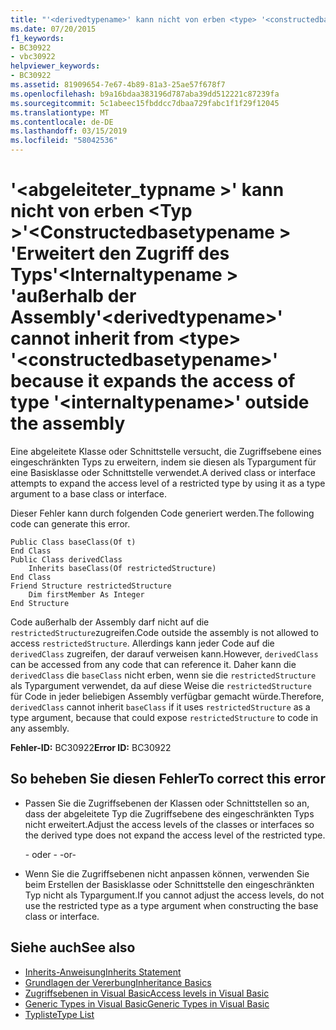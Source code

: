 ```yaml
---
title: "'<derivedtypename>' kann nicht von erben <type> '<constructedbasetypename>'da den Zugriff des Typs erweitert'<internaltypename>' außerhalb der Assembly"
ms.date: 07/20/2015
f1_keywords:
- BC30922
- vbc30922
helpviewer_keywords:
- BC30922
ms.assetid: 81909654-7e67-4b89-81a3-25ae57f678f7
ms.openlocfilehash: b9a16bdaa383196d787aba39dd512221c87239fa
ms.sourcegitcommit: 5c1abeec15fbddcc7dbaa729fabc1f1f29f12045
ms.translationtype: MT
ms.contentlocale: de-DE
ms.lasthandoff: 03/15/2019
ms.locfileid: "58042536"
---
```

# <a name="derivedtypename-cannot-inherit-from-type-constructedbasetypename-because-it-expands-the-access-of-type-internaltypename-outside-the-assembly"></a><span data-ttu-id="a95f6-102">'\<abgeleiteter_typname >' kann nicht von erben \<Typ >'\<Constructedbasetypename > 'Erweitert den Zugriff des Typs'\<Internaltypename > 'außerhalb der Assembly</span><span class="sxs-lookup"><span data-stu-id="a95f6-102">'\<derivedtypename>' cannot inherit from \<type> '\<constructedbasetypename>' because it expands the access of type '\<internaltypename>' outside the assembly</span></span>
<span data-ttu-id="a95f6-103">Eine abgeleitete Klasse oder Schnittstelle versucht, die Zugriffsebene eines eingeschränkten Typs zu erweitern, indem sie diesen als Typargument für eine Basisklasse oder Schnittstelle verwendet.</span><span class="sxs-lookup"><span data-stu-id="a95f6-103">A derived class or interface attempts to expand the access level of a restricted type by using it as a type argument to a base class or interface.</span></span>  
  
 <span data-ttu-id="a95f6-104">Dieser Fehler kann durch folgenden Code generiert werden.</span><span class="sxs-lookup"><span data-stu-id="a95f6-104">The following code can generate this error.</span></span>  
  
```  
Public Class baseClass(Of t)  
End Class  
Public Class derivedClass  
    Inherits baseClass(Of restrictedStructure)  
End Class  
Friend Structure restrictedStructure  
    Dim firstMember As Integer  
End Structure  
```  
  
 <span data-ttu-id="a95f6-105">Code außerhalb der Assembly darf nicht auf die `restrictedStructure`zugreifen.</span><span class="sxs-lookup"><span data-stu-id="a95f6-105">Code outside the assembly is not allowed to access `restrictedStructure`.</span></span> <span data-ttu-id="a95f6-106">Allerdings kann jeder Code auf die `derivedClass` zugreifen, der darauf verweisen kann.</span><span class="sxs-lookup"><span data-stu-id="a95f6-106">However, `derivedClass` can be accessed from any code that can reference it.</span></span> <span data-ttu-id="a95f6-107">Daher kann die `derivedClass` die `baseClass` nicht erben, wenn sie die `restrictedStructure` als Typargument verwendet, da auf diese Weise die `restrictedStructure` für Code in jeder beliebigen Assembly verfügbar gemacht würde.</span><span class="sxs-lookup"><span data-stu-id="a95f6-107">Therefore, `derivedClass` cannot inherit `baseClass` if it uses `restrictedStructure` as a type argument, because that could expose `restrictedStructure` to code in any assembly.</span></span>  
  
 <span data-ttu-id="a95f6-108">**Fehler-ID:** BC30922</span><span class="sxs-lookup"><span data-stu-id="a95f6-108">**Error ID:** BC30922</span></span>  
  
## <a name="to-correct-this-error"></a><span data-ttu-id="a95f6-109">So beheben Sie diesen Fehler</span><span class="sxs-lookup"><span data-stu-id="a95f6-109">To correct this error</span></span>  
  
-   <span data-ttu-id="a95f6-110">Passen Sie die Zugriffsebenen der Klassen oder Schnittstellen so an, dass der abgeleitete Typ die Zugriffsebene des eingeschränkten Typs nicht erweitert.</span><span class="sxs-lookup"><span data-stu-id="a95f6-110">Adjust the access levels of the classes or interfaces so the derived type does not expand the access level of the restricted type.</span></span>  
  
     <span data-ttu-id="a95f6-111">- oder - </span><span class="sxs-lookup"><span data-stu-id="a95f6-111">-or-</span></span>  
  
-   <span data-ttu-id="a95f6-112">Wenn Sie die Zugriffsebenen nicht anpassen können, verwenden Sie beim Erstellen der Basisklasse oder Schnittstelle den eingeschränkten Typ nicht als Typargument.</span><span class="sxs-lookup"><span data-stu-id="a95f6-112">If you cannot adjust the access levels, do not use the restricted type as a type argument when constructing the base class or interface.</span></span>  
  
## <a name="see-also"></a><span data-ttu-id="a95f6-113">Siehe auch</span><span class="sxs-lookup"><span data-stu-id="a95f6-113">See also</span></span>

- [<span data-ttu-id="a95f6-114">Inherits-Anweisung</span><span class="sxs-lookup"><span data-stu-id="a95f6-114">Inherits Statement</span></span>](../../visual-basic/language-reference/statements/inherits-statement.md)
- [<span data-ttu-id="a95f6-115">Grundlagen der Vererbung</span><span class="sxs-lookup"><span data-stu-id="a95f6-115">Inheritance Basics</span></span>](../../visual-basic/programming-guide/language-features/objects-and-classes/inheritance-basics.md)
- [<span data-ttu-id="a95f6-116">Zugriffsebenen in Visual Basic</span><span class="sxs-lookup"><span data-stu-id="a95f6-116">Access levels in Visual Basic</span></span>](../../visual-basic/programming-guide/language-features/declared-elements/access-levels.md)
- [<span data-ttu-id="a95f6-117">Generic Types in Visual Basic</span><span class="sxs-lookup"><span data-stu-id="a95f6-117">Generic Types in Visual Basic</span></span>](../../visual-basic/programming-guide/language-features/data-types/generic-types.md)
- [<span data-ttu-id="a95f6-118">Typliste</span><span class="sxs-lookup"><span data-stu-id="a95f6-118">Type List</span></span>](../../visual-basic/language-reference/statements/type-list.md)
